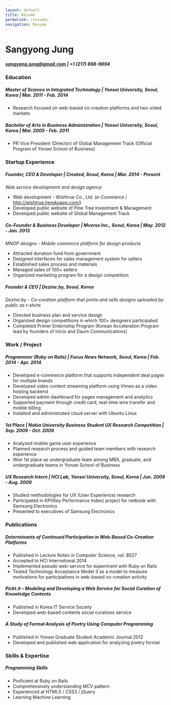 ```yaml
---
layout: default
title: Resume
permalink: /resume/
navigation: Resume
---
```


# Sangyong Jung

##### sangyong.jung@gmail.com | +1 (217) 898-9894


<h3 class="section">Education</h3>

##### Master of Science in Integrated Technology | Yonsei University, Seoul, Korea | Mar. 2011 - Feb. 2014
- Research focused on web-based co-creation platforms and two-sided markets

##### Bachelor of Arts in Business Administration | Yonsei University, Seoul, Korea | Mar. 2005 - Feb. 2011
- PR Vice President (Director) of Global Management Track (Official Program of Yonsei School of Business)


<h3 class="section">Startup Experience</h3>

##### Founder, CEO & Developer | Created, Seoul, Korea | Mar. 2014 - Present
*Web service development and design agency*

- Web development - Wishtrue Co., Ltd. (e-Commerce / http://wishtrue.herokuapp.com/)
- Developed public website of Pine Tree Investment & Management
- Developed public website of Global Management Track

##### Co-Founder & Business Developer | Mverse Inc., Seoul, Korea | May. 2012 - Jan. 2013
*MNOP designs - Mobile commerce platform for design products*

- Attracted donation fund from government
- Designed interfaces for sales management system for sellers
- Established sales process and materials
- Managed sales of 100+ sellers
- Organized marketing program for a design competition

##### Founder & CEO | Dezine.by, Seoul, Korea
*Dezine.by - Co-creation platform that prints and sells designs uploaded by public as t-shirts*

- Directed business plan and service design
- Organized design competitions in which 100+ designers participated
- Completed Primer Enternship Program (Korean Acceleration Program lead by founders of Inicis and Daum Communicaitons)


<h3 class="section">Work / Project</h3>

##### Programmer (Ruby on Rails) | Focus News Network, Seoul, Korea | Feb. 2014 - Apr. 2014
- Developed e-commerce platform that supports independent deal pages for multiple brands
- Developed video content streaming platform using Vimeo as a video hosting backend
- Developed admin dashboard for pages management and analytics
- Supported payment through credit card, real-time wire transfer and mobile billing
- Installed and administrated cloud server with Ubuntu Linux

##### 1st Place | Nokia University Business Student UX Research Competition | Sep. 2009 - Oct. 2009
- Analyzed mobile game user experience
- Planned research process and guided team members with research experience
- Won 1st place as undergraduate team among MBA, graduate, and undergraduate teams in Yonsei School of Business

<div style="page-break-before: always;"></div>

##### UX Research Intern | HCI Lab, Yonsei University, Seoul, Korea | Jun. 2009 - Aug. 2009
- Studied methodologies for UX (User Experience) research
- Participated in KPI(Key Performance Index) project for netbook with Samsung Electronics
- Presented to executives of Samsung Electronics


<h3 class="section">Publications</h3>

##### Determinants of Continued Participation in Web-Based Co-Creation Platforms
- Published in Lecture Notes in Computer Science, vol. 8527
- Accepted to HCI International 2014
- Implemented pseudo web-service for experiment with Ruby on Rails
- Tested Technology Acceptance Model 3 as a model to measure motivations for participations in web-based co-creation activity

##### Pickt.it – Modeling and Developing a Web Service for Social Curation of Knowledge Contents
- Published in Korea IT Service Society
- Developed web-based contents social curations service

##### A Study of Formal Analysis of Poetry Using Computer Programming
- Published in Yonsei Graduate Student Academic Journal 2012
- Developed and published web application for analyzing poetry format


<h3 class="section">Skills & Expertise</h3>

##### Programming Skills
- Proficient at Ruby on Rails
- Comprehensively understanding MCV pattern
- Experienced at HTML5 / CSS3 / jQuery
- Learning Machine Learning
